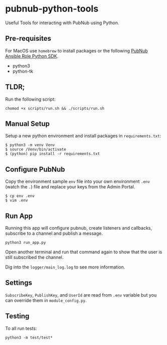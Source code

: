 # pubnub-python-tools
Useful Tools for interacting with PubNub using Python. 

## Pre-requisites

For MacOS use `homebrew` to install packages or the following [PubNub Ansible Role Python SDK](https://github.com/sergio-munoz/pubnub-ansible-role-python-sdk).

- python3
- python-tk

## TLDR;

Run the following script:

```
chomod +x scripts/run.sh && ./scripts/run.sh
```


## Manual Setup

Setup a new python environment and install packages in `requirements.txt`:

```
$ python3 -m venv Venv
$ source /Venv/bin/activate
$ (python) pip install -r requirements.txt
```

## Configure PubNub

Copy the environment sample `env` file into your own environment `.env` (watch the `.`) file and replace your keys from the Admin Portal.

```
$ cp env .env
$ vim .env
```

## Run App

Running this app will configure pubnub, create listeners and callbacks, subscribe to a channel and publish a message.

```
python3 run_app.py
```

Open another terminal and run that command again to show that the user is still subscribed the channel.

Dig into the `logger/main_log.log` to see more information.


## Settings

`SubscribeKey`, `PublishKey`, and `UserId` are read from `.env` variable but you can override them in `module_config.py`.

## Testing

To all run tests:

```
python3 -m test/test*
```